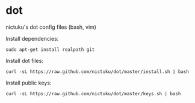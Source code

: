 dot
===

nictuku's dot config files (bash, vim)

Install dependencies:

```
sudo apt-get install realpath git
```

Install dot files:
```
curl -sL https://raw.github.com/nictuku/dot/master/install.sh | bash
```

Install public keys:

```
curl -sL https://raw.github.com/nictuku/dot/master/keys.sh | bash
```
